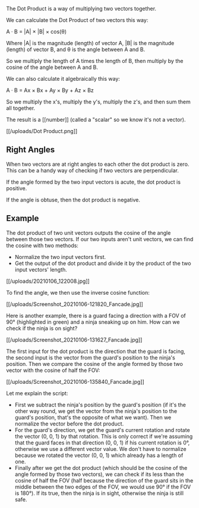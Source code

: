 The Dot Product is a way of multiplying two vectors together.

We can calculate the Dot Product of two vectors this way:

A · B = \|A\| × \|B\| × cos(θ)

Where \|A\| is the magnitude (length) of vector A, \|B\| is the magnitude (length) of vector B, and θ is the angle between A and B.

So we multiply the length of A times the length of B, then multiply by the cosine of the angle between A and B.

We can also calculate it algebraically this way:

A · B = Ax × Bx + Ay × By + Az × Bz

So we multiply the x's, multiply the y's, multiply the z's, and then sum them all together.

The result is a [[number]] (called a "scalar" so we know it's not a vector).

[[/uploads/Dot Product.png]]

## Right Angles

When two vectors are at right angles to each other the dot product is zero. This can be a handy way of checking if two vectors are perpendicular.

If the angle formed by the two input vectors is acute, the dot product is positive.

If the angle is obtuse, then the dot product is negative.

## Example

The dot product of two unit vectors outputs the cosine of the angle between those two vectors. If our two inputs aren't unit vectors, we can find the cosine with two methods:
- Normalize the two input vectors first.
- Get the output of the dot product and divide it by the product of the two input vectors' length.

[[/uploads/20210106_122008.jpg]]

To find the angle, we then use the inverse cosine function:

[[/uploads/Screenshot_20210106-121820_Fancade.jpg]]

Here is another example, there is a guard facing a direction with a FOV of 90° (highlighted in green) and a ninja sneaking up on him. How can we check if the ninja is on sight?

[[/uploads/Screenshot_20210106-131627_Fancade.jpg]]

The first input for the dot product is the direction that the guard is facing, the second input is the vector from the guard's position to the ninja's position. Then we compare the cosine of the angle formed by those two vector with the cosine of half the FOV:

[[/uploads/Screenshot_20210106-135840_Fancade.jpg]]

Let me explain the script:
- First we subtract the ninja's position by the guard's position (if it's the other way round, we get the vector from the ninja's position to the guard's position, that's the opposite of what we want). Then we normalize the vector before the dot product.
- For the guard's direction, we get the guard's current rotation and rotate the vector (0, 0, 1) by that rotation. This is only correct if we're assuming that the guard faces in that direction (0, 0, 1) if his current rotation is 0°, otherwise we use a different vector value. We don't have to normalize because we rotated the vector (0, 0, 1) which already has a length of one.
- Finally after we get the dot product (which should be the cosine of the angle formed by those two vectors), we can check if its less than the cosine of half the FOV (half because the direction of the guard sits in the middle between the two edges of the FOV, we would use 90° if the FOV is 180°). If its true, then the ninja is in sight, otherwise the ninja is still safe.